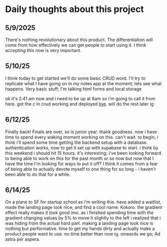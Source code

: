 # Daily thoughts about this project

## 5/9/2025

There's nothing revolutionary about this product. The differentiation will come from how effectively we can get people to start using it. I think accepting this now is very important.

## 5/10/25

I think today to get started we'll do some basic CRUD word. I'll try to replicate what I have going on in my notes app at the moment; lets see what happens. Very basic stuff; I'm talking html forms and local storage

ok it's 2:41 am now and i need to be up at 8am so i'm going to call it from here. got the c in crud working and deployed [live](peoplecrm-plglenr2p-arnav-chauhans-projects-fbc8225a.vercel.app). will do the rest later ig

## 6/12/25

Finally back! Finals are over, so is junior year. thank goodness. now i have time to spend every waking moment working on this. can't wait. to begin, i think i'll spend some time getting the backend setup with a database. authentication works, now to get it set up with supabase to start. i think by this weekend i should hit 15 hours. it's interesting; i've been looking forward to being able to work on this for the past month or so now but now that I have the time I'm looking for ways to put it off? I think it comes from a fear of being able to actually devote myself to one thing for so long - i haven't been able to do that for a while.

## 6/14/25

On a plane to SF for startup school as i'm writing this. have added a waitlist, made the landing page look nice, and find a cool name: Kokoro. the gradient effect really makes it look good imo. as i finished spending time with the gradient changing values by 5% to move it slightly to the left i realized that i was hiding from the actual hard part. making a landing page look nice is nothing but performative. time to get my hands dirty and actually make a product people want to use. no time better than now ig. onwards we go; Ad astra per aspera.
